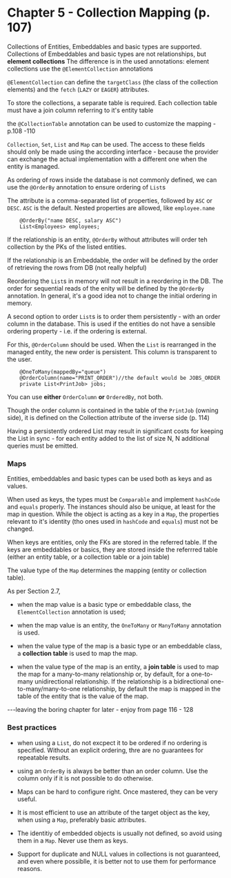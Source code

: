 # Chapter 5 - Collection Mapping (p. 107)

Collections of Entities, Embeddables and basic types are supported.
Collections of Embeddables and basic types are not relationships, but **element collections**
The difference is in the used annotations: element collections use the `@ElementCollection` annotations

`@ElementCollection` can define the `targetClass` (the class of the collection elements) and the `fetch` (`LAZY` or `EAGER`) attributes.

To store the collections, a separate table is required. Each collection table must have a join column referring to it's entity table

the `@CollectionTable` annotation can be used to customize the mapping - p.108 -110

`Collection`, `Set`, `List` and `Map` can be used. The access to these fields should only be made using the according interface - because the provider can exchange the actual implementation with a different one when the entity is managed.

As ordering of rows inside the database is not commonly defined, we can use the `@OrderBy` annotation to ensure ordering of `List`s

The attribute is a comma-separated list of properties, followed by `ASC` or `DESC`. `ASC` is the default. Nested properties are allowed, like `employee.name`

```
    @OrderBy("name DESC, salary ASC")
    List<Employees> employees;
```

If the relationship is an entity, `@OrderBy` without attributes will order teh collection by the PKs of the listed entities.

If the relationship is an Embeddable, the order will be defined by the order of retrieving the rows from DB (not really helpful)

Reordering the `List`s in memory will not result in a reordering in the DB. The order for sequential reads of the enity will be defined by the `@OrderBy` annotation. In general, it's a good idea not to change the initial ordering in memory.

A second option to order `List`s is to order them persistently - with an order column in the database. This is used if the entities do not have a sensible ordering property - i.e. if the ordering is external.

For this, `@OrderColumn` should be used. When the `List` is rearranged in the managed entity, the new order is persistent. This column is transparent to the user.

```
    @OneToMany(mappedBy="queue")
    @OrderColumn(name="PRINT_ORDER")//the default would be JOBS_ORDER
    private List<PrintJob> jobs;
```

You can use **either** `OrderColumn` **or** `OrderedBy`, not both.

Though the order column is contained in the table of the `PrintJob` (owning side), it is defined on the Collection attribute of the inverse side (p. 114)

Having a persistently ordered List may result in significant costs for keeping the List in sync - for each entity added to the list of size N, N additional queries must be emitted.

### Maps

Entities, embeddables and basic types can be used both as keys and as values.

When used as keys, the types must be `Comparable` and implement `hashCode` and `equals` properly. The instances should also be unique, at least for the map in question. While the object is acting as a key in a `Map`, the properties relevant to it's identity (tho ones used in `hashCode` and `equals`) must not be changed. 

When keys are entities, only the FKs are stored in the referred table. If the keys are embeddables or basics, they are stored inside the referrred table (either an entity table, or a collection table or a join table) 

The value type of the `Map` determines the mapping (entity or collection table).

As per Section 2.7, 

* when the map value is a basic type or embeddable class, the `ElementCollection` annotation is used; 

* when the map value is an entity, the `OneToMany` or `ManyToMany` annotation is used. 

* when the value type of the map is a basic type or an embeddable class, a **collection table** is used to map the map.

* when the value type of the map is an entity, a **join table** is used to map the map for a many-to-many relationship or, by default, for a one-to-many unidirectional relationship. If the relationship is a bidirectional one-to-many/many-to-one relationship, by default the map is mapped in the table of the entity that is the value of the map.

---leaving the boring chapter for later - enjoy from page 116 - 128



### Best practices

* when using a `List`, do not excpect it to be ordered if no ordering is specified. Without an explicit ordering, thre are no guarantees for repeatable results.

* using an `OrderBy` is always be better than an order column. Use the column only if it is not possible to do otherwise.

* Maps can be hard to configure right. Once mastered, they can be very useful.

* It is most efficient to use an attribute of the target object as the key, when using a `Map`, preferably basic attributes.

* The identitiy of embedded objects is usually not defined, so avoid using them in a `Map`. Never use them as keys.

* Support for duplicate and NULL values in collections is not guaranteed, and even where possiblle, it is better not to use them for performance reasons. 




